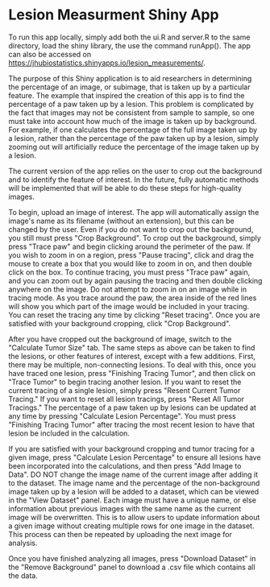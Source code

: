 # Lesion Measurment Shiny App

To run this app locally, simply add both the ui.R and server.R to the same directory, load the shiny library, the use the command runApp(). The app can also be accessed on https://jhubiostatistics.shinyapps.io/lesion_measurements/. 

The purpose of this Shiny application is to aid researchers in determining the percentage of an image, or subimage, that is taken up by a particular feature. The example that inspired the creation of this app is to find the percentage of a paw taken up by a lesion. This problem is complicated by the fact that images may not be consistent from sample to sample, so one must take into account how much of the image is taken up by background. For example, if one calculates the percentage of the full image taken up by a lesion, rather than the percentage of the paw taken up by a lesion, simply zooming out will artificially reduce the percentage of the image taken up by a lesion. 

The current version of the app relies on the user to crop out the background and to identify the feature of interest. In the future, fully automatic methods will be implemented that will be able to do these steps for high-quality images. 

To begin, upload an image of interest. The app will automatically assign the image's name as its filename (without an extension), but this can be changed by the user. Even if you do not want to crop out the background, you still must press "Crop Background". To crop out the background, simply press "Trace paw" and begin clicking around the perimeter of the paw. If you wish to zoom in on a region, press "Pause tracing", click and drag the mouse to create a box that you would like to zoom in on, and then double click on the box. To continue tracing, you must press "Trace paw" again, and you can zoom out by again pausing the tracing and then double clicking anywhere on the image. Do not attempt to zoom in on an image while in tracing mode. As you trace around the paw, the area inside of the red lines will show you which part of the image would be included in your tracing. You can reset the tracing any time by clicking "Reset tracing". Once you are satisfied with your background cropping, click "Crop Background". 

After you have cropped out the background of image, switch to the "Calculate Tumor Size" tab. The same steps as above can be taken to find the lesions, or other features of interest, except with a few additions. First, there may be multiple, non-connecting lesions. To deal with this, once you have traced one lesion, press "Finishing Tracing Tumor", and then click on "Trace Tumor" to begin tracing another lesion. If you want to reset the current tracing of a single lesion, simply press "Resent Current Tumor Tracing." If you want to reset all lesion tracings, press "Reset All Tumor Tracings." The percentage of a paw taken up by lesions can be updated at any time by pressing "Calculate Lesion Percentage". You must press "Finishing Tracing Tumor" after tracing the most recent lesion to have that lesion be included in the calculation. 

If you are satisfied with your background cropping and tumor tracing for a given image, press "Calculate Lesion Percentage" to ensure all lesions have been incorporated into the calculations, and then press "Add Image to Data". DO NOT change the image name of the current image after adding it to the dataset. The image name and the percentage of the non-background image taken up by a lesion will be added to a dataset, which can be viewed in the "View Dataset" panel. Each image must have a unique name, or else information about previous images with the same name as the current image will be overwritten. This is to allow users to update information about a given image without creating multiple rows for one image in the dataset. This process can then be repeated by uploading the next image for analysis.

Once you have finished analyzing all images, press "Download Dataset" in the "Remove Background" panel to download a .csv file which contains all the data. 
